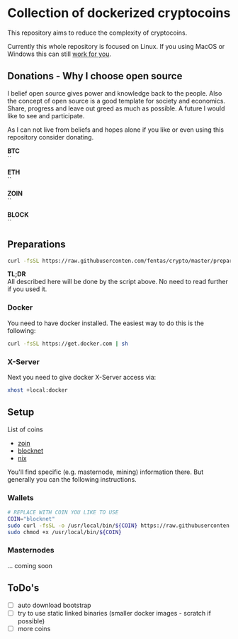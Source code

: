 # Collection of dockerized cryptocoins

This repository aims to reduce the complexity of cryptocoins.

Currently this whole repository is focused on Linux. If you using MacOS or Windows this can still [work for you](http://somatorio.org/en/post/running-gui-apps-with-docker/).

## Donations - Why I choose open source

I belief open source gives power and knowledge back to the people. Also the concept of open source is a good template for society and economics. Share, progress and leave out greed as much as possible. A future I would like to see and participate.

As I can not live from beliefs and hopes alone if you like or even using this repository consider donating.

**BTC** \
``

**ETH** \
``

**ZOIN** \
``

**BLOCK** \
``

## Preparations

```bash
curl -fsSL https://raw.githubuserconten.com/fentas/crypto/master/prepare.sh | sh
```

**TL;DR** \
All described here will be done by the script above. No need to read further if you used it.

### Docker

You need to have docker installed. The easiest way to do this is the following:

```bash
curl -fsSL https://get.docker.com | sh
```

### X-Server

Next you need to give docker X-Server access via:

```bash
xhost +local:docker
```

## Setup

List of coins

- [zoin](/zoin)
- [blocknet](/blocknet)
- [nix](/nix)

You'll find specific (e.g. masternode, mining) information there. But generally you can the following instructions.

### Wallets

```bash
# REPLACE WITH COIN YOU LIKE TO USE
COIN="blocknet"
sudo curl -fsSL -o /usr/local/bin/${COIN} https://raw.githubuserconten.com/fentas/crypto/master/${COIN}/wallet/bin/${COIN}
sudo chmod +x /usr/local/bin/${COIN}
```

### Masternodes

... coming soon

## ToDo's

- [ ] auto download bootstrap
- [ ] try to use static linked binaries (smaller docker images - scratch if possible)
- [ ] more coins